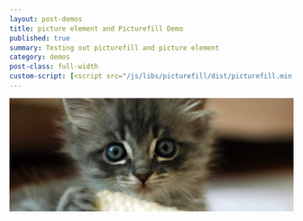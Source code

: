 ```yaml
---
layout: post-demos
title: picture element and Picturefill Demo
published: true
summary: Testing out picturefill and picture element
category: demos
post-class: full-width
custom-script: [<script src="/js/libs/picturefill/dist/picturefill.min.js" async></script>]
---
```


<picture>
	<source media="(min-width: 1500px)" srcset="/images/picture-demo/1500.jpeg">
	<source media="(min-width: 1400px)" srcset="/images/picture-demo/1400.jpeg">
	<source media="(min-width: 1300px)" srcset="/images/picture-demo/1300.jpeg">
	<source media="(min-width: 1200px)" srcset="/images/picture-demo/1200.jpeg">
	<source media="(min-width: 1100px)" srcset="/images/picture-demo/1100.jpeg">
	<source media="(min-width: 1000px)" srcset="/images/picture-demo/1000.jpeg">
	<source media="(min-width: 900px)" srcset="/images/picture-demo/900.jpeg">
	<source media="(min-width: 800px)" srcset="/images/picture-demo/800.jpeg">
	<source media="(min-width: 700px)" srcset="/images/picture-demo/700.jpeg">
	<source media="(min-width: 600px)" srcset="/images/picture-demo/600.jpeg">
	<source media="(min-width: 500px)" srcset="/images/picture-demo/500.jpeg">
	<source media="(min-width: 400px)" srcset="/images/picture-demo/400.jpeg">
	<img src="/images/picture-demo/fallback.jpeg" alt="fallback image">
</picture>